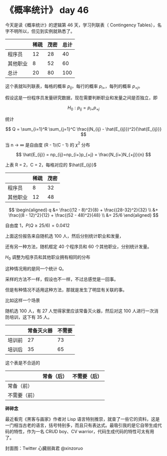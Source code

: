 # 《概率统计》 day 46

今天是读《概率统计》的逻辑第 46 天，学习列联表（ Contingency Tables），名字不明所以，但见到实例就熟悉了。

||稀疏|茂密|总计|
|--|--|--|--|
|程序员|12|28|40|
|其他职业|8|52|60|
|总计|20|80|100|

这个表就叫列联表，每格的概率 $p_{ij}$，每行的概率 $p_{i+}$，每列的概率 $p_{+j}$。

假设这是一份程序员发量研究数据，现在需要判断职业和发量之间是否独立，即

$$
H_0: p_{ij} = p_{i+}p_{+j}
$$

统计

$$
Q = \sum_{i=1}^R \sum_{j=1}^C \frac{(N_{ij} - \hat{E_{ij}})^2}{\hat{E_{ij}}}
$$

当 n -> ∞ 是自由度 (R - 1)(C - 1) 的 $\chi^2$ 分布

$$
\hat{E_{ij}} = np_{ij}=np_{i+}p_{+j} = \frac{N_{i+}N_{+j}}{n}
$$

上表 R = 2，C = 2，每格对应的 $\hat{E_{ij}}$

||稀疏|茂密|
|--|--|--|
|程序员|8|32|
|其他职业|12|48|

$$
\begin{aligned}
q &= \frac{(12 - 8)^2}{8} + \frac{(28-32)^2}{32} \\
&+ \frac{(8 - 12)^2}{12} + \frac{(52 - 48)^2}{48} \\
&= 25/6
\end{aligned}
$$

自由度 1，$P(Q \ge 25/6) = 0.0412$

上面这份报告来自随机选 100 人，然后分别统计职业和发量，

还有另一种方法，随机框定 40 个程序员和 60 个其他职业，分别统计发量。

$H_0$ 调整为程序员和其他职业拥有相同的分布

这种情况用的是同一个统计 Q。

采样的方法不一样，假设也不一样，不过总感觉是一回事。

但是有种情况不适用这种方法，那就是发生了明显有关联的事。

比如这样一个场景

随机选 100 人，有 27 人觉得家里应该常备灭火器，然后对这 100 人进行一次消防培训，这下有 35 人。

||常备灭火器|不需要|
|--|--|--|
|培训前|27|73|
|培训后|35|65|

这个表是不合适的

||常备（后）|不需要（后）|
|--|--|--|
|常备（前）|
|不需要（前）|

**碎碎念**

最近看完《黑客与画家》作者对 Lisp 语言特别推崇，就查了一些它的资料，这是一门相当古老的语言，括号特别多，而且只有表达式。最吸引我的是它自带生成代码的特性，作为一名 CRUD boy、CV warrior，代码生成代码的特性可太有用了。

封面图：Twitter 心臓弱眞君 @xinzoruo